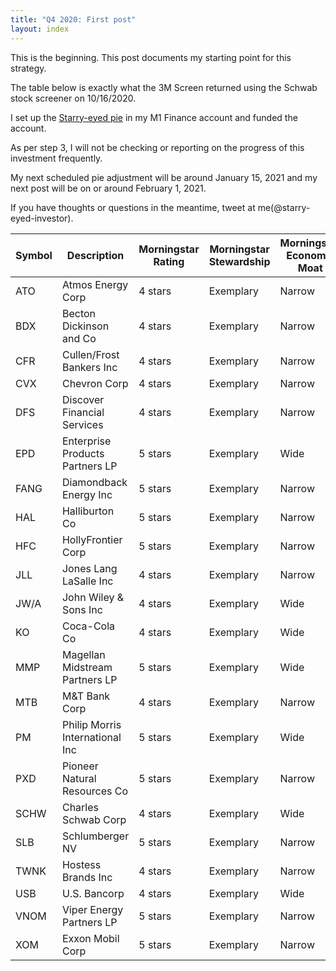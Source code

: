 ```yaml
---
title: "Q4 2020: First post"
layout: index
---
```


This is the beginning. This post documents my starting point for this strategy.

The table below is exactly what the 3M Screen returned using the Schwab stock screener on 10/16/2020.

I set up the [Starry-eyed pie](https://m1.finance/0avw1Yu9O-uj) in my M1 Finance account and funded the account.

As per step 3, I will not be checking or reporting on the progress of this investment frequently.

My next scheduled pie adjustment will be around January 15, 2021 and my next post will be on or around February 1, 2021.

If you have thoughts or questions in the meantime, tweet at me(@starry-eyed-investor).

| Symbol | Description                     | Morningstar Rating | Morningstar Stewardship | Morningstar Economic Moat |
|--------|---------------------------------|--------------------|-------------------------|---------------------------|
| ATO    | Atmos Energy Corp               | 4 stars            | Exemplary               | Narrow                    |
| BDX    | Becton Dickinson and Co         | 4 stars            | Exemplary               | Narrow                    |
| CFR    | Cullen/Frost Bankers Inc        | 4 stars            | Exemplary               | Narrow                    |
| CVX    | Chevron Corp                    | 4 stars            | Exemplary               | Narrow                    |
| DFS    | Discover Financial Services     | 4 stars            | Exemplary               | Narrow                    |
| EPD    | Enterprise Products Partners LP | 5 stars            | Exemplary               | Wide                      |
| FANG   | Diamondback Energy Inc          | 5 stars            | Exemplary               | Narrow                    |
| HAL    | Halliburton Co                  | 5 stars            | Exemplary               | Narrow                    |
| HFC    | HollyFrontier Corp              | 5 stars            | Exemplary               | Narrow                    |
| JLL    | Jones Lang LaSalle Inc          | 4 stars            | Exemplary               | Narrow                    |
| JW/A   | John Wiley & Sons Inc           | 4 stars            | Exemplary               | Wide                      |
| KO     | Coca-Cola Co                    | 4 stars            | Exemplary               | Wide                      |
| MMP    | Magellan Midstream Partners LP  | 5 stars            | Exemplary               | Wide                      |
| MTB    | M&T Bank Corp                   | 4 stars            | Exemplary               | Narrow                    |
| PM     | Philip Morris International Inc | 5 stars            | Exemplary               | Wide                      |
| PXD    | Pioneer Natural Resources Co    | 5 stars            | Exemplary               | Narrow                    |
| SCHW   | Charles Schwab Corp             | 4 stars            | Exemplary               | Wide                      |
| SLB    | Schlumberger NV                 | 5 stars            | Exemplary               | Narrow                    |
| TWNK   | Hostess Brands Inc              | 4 stars            | Exemplary               | Narrow                    |
| USB    | U.S. Bancorp                    | 4 stars            | Exemplary               | Wide                      |
| VNOM   | Viper Energy Partners LP        | 5 stars            | Exemplary               | Narrow                    |
| XOM    | Exxon Mobil Corp                | 5 stars            | Exemplary               | Narrow                    |

